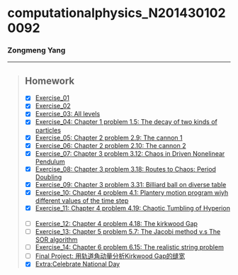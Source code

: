 # computationalphysics_N2014301020092
###  Zongmeng Yang
  ***
> ## Homework
> - [x] [Exercise_01](https://github.com/Zemel-Yang/computationalphysics_N2014301020092/blob/master/README.md) 
> - [x] [Exercise_02](https://www.zybuluo.com/Zemel-Yang/note/505098)
> - [x] [Exercise_03: All levels](https://www.zybuluo.com/Zemel-Yang/note/498189)  
> - [x] [Exercise_04: Chapter 1 problem 1.5: The decay of two kinds of particles](https://www.zybuluo.com/Zemel-Yang/note/498194)  
> - [x] [Exercise_05: Chapter 2 problem 2.9: The cannon 1](https://www.zybuluo.com/Zemel-Yang/note/498209)  
> - [x] [Exercise_06: Chapter 2 problem 2.10: The cannon 2](https://www.zybuluo.com/Zemel-Yang/note/498204)  
> - [x] [Exercise_07: Chapter 3 problem 3.12: Chaos in Driven Nonelinear Pendulum](https://www.zybuluo.com/Zemel-Yang/note/498293)  
> - [x] [Exercise_08: Chapter 3 problem 3.18: Routes to Chaos: Period Doubling](https://www.zybuluo.com/Zemel-Yang/note/498215)  
> - [x] [Exercise_09: Chapter 3 problem 3.31: Billiard ball on diverse table](https://www.zybuluo.com/Zemel-Yang/note/498291)  
> - [X] [Exercise_10: Chapter 4 problem 4.1: Plantery motion program wiyh different values of the time step](https://www.zybuluo.com/Zemel-Yang/note/498287)  
> - [x] [Exercise_11: Chapter 4 problem 4.19: Chaotic Tumbling of Hyperion](https://www.zybuluo.com/Zemel-Yang/note/498222)  
> - [ ] [Exercise_12: Chapter 4 problem 4.18: The kirkwood Gap](https://www.zybuluo.com/mdeditor#498287)  
> - [ ] [Exercise_13: Chapter 5 problem 5.7: The Jacobi method v.s The SOR algorithm](https://www.zybuluo.com/mdeditor#498291)  
> - [ ] [Exercise_14: Chapter 6 problem 6.15: The realistic string problem](https://www.zybuluo.com/mdeditor#498293)  
> - [ ] [Final Project: 用轨道角动量分析Kirkwood Gap的缝宽](https://www.zybuluo.com/mdeditor#498294)  
> - [x] [Extra:Celebrate National Day](https://github.com/Zemel-Yang/computationalphysics_N2014301020092/blob/master/Extra/Celebrate%20National%20Day.md)

